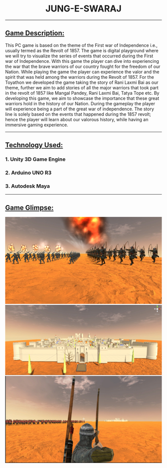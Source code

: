 #  <div align="center"> JUNG-E-SWARAJ </div>

---

## <u> Game Description: </u>
This PC game is based on the theme of the First war of Independence i.e., usually termed as the Revolt of 1857. The game is  digital playground where we will try to visualize the series of events that occurred during the First war of Independence. With this game the player can dive into experiencing the war that the brave warriors of our country fought for the freedom of our Nation. While playing the game the player can experience the valor and the spirit that was held among the warriors during the Revolt of 1857. For the Toyathon we developed the game taking the story of Rani Laxmi Bai as our theme, further we aim to add stories of all the major warriors that took part in the revolt of 1857 like Mangal Pandey, Rani Laxmi Bai, Tatya Tope etc. By developing this game, we aim to showcase the importance that these great warriors hold in the history of our Nation. During the gameplay the player will experience being a part of the great war of independence. The story line is solely based on the events that happened during the 1857 revolt; hence the player will learn about our valorous history, while having an immersive gaming experience. 

---

## <u> Technology Used: </u>
### 1. Unity 3D Game Engine
### 2. Arduino UNO R3
### 3. Autodesk Maya

---

## <u> Game Glimpse: </u>
![GitHub Logo](https://github.com/pulsingcoder/Jung-E-Swaraj/blob/main/Read-Me-Images/rani3.jpeg)
![GitHub Logo](https://github.com/pulsingcoder/Jung-E-Swaraj/blob/main/Read-Me-Images/rani2.jpeg)
![GitHub Logo](https://github.com/pulsingcoder/Jung-E-Swaraj/blob/main/Read-Me-Images/rani4.jpeg)
